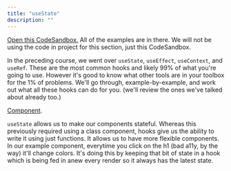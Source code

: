 ```yaml
---
title: "useState"
description: ""
---
```


[Open this CodeSandbox.][codesandbox] All of the examples are in there. We will not be using the code in project for this section, just this CodeSandbox.

In the preceding course, we went over `useState`, `useEffect`, `useContext`, and `useRef`. These are the most common hooks and likely 99% of what you're going to use. However it's good to know what other tools are in your toolbox for the 1% of problems. We'll go through, example-by-example, and work out what all these hooks can do for you. (we'll review the ones we've talked about already too.)

[Component][state].

`useState` allows us to make our components stateful. Whereas this previously required using a class component, hooks give us the ability to write it using just functions. It allows us to have more flexible components. In our example component, everytime you click on the h1 (bad a11y, by the way) it'll change colors. It's doing this by keeping that bit of state in a hook which is being fed in anew every render so it always has the latest state.

[codesandbox]: https://codesandbox.io/s/github/btholt/react-hooks-examples-v3/tree/master/
[state]: https://codesandbox.io/s/github/btholt/react-hooks-examples-v3/tree/master/?module=%2Fsrc%2FState.js
[closures]: https://frontendmasters.com/courses/javascript-foundations/closure-introduction/
[fibonacci]: https://en.wikipedia.org/wiki/Fibonacci_number
